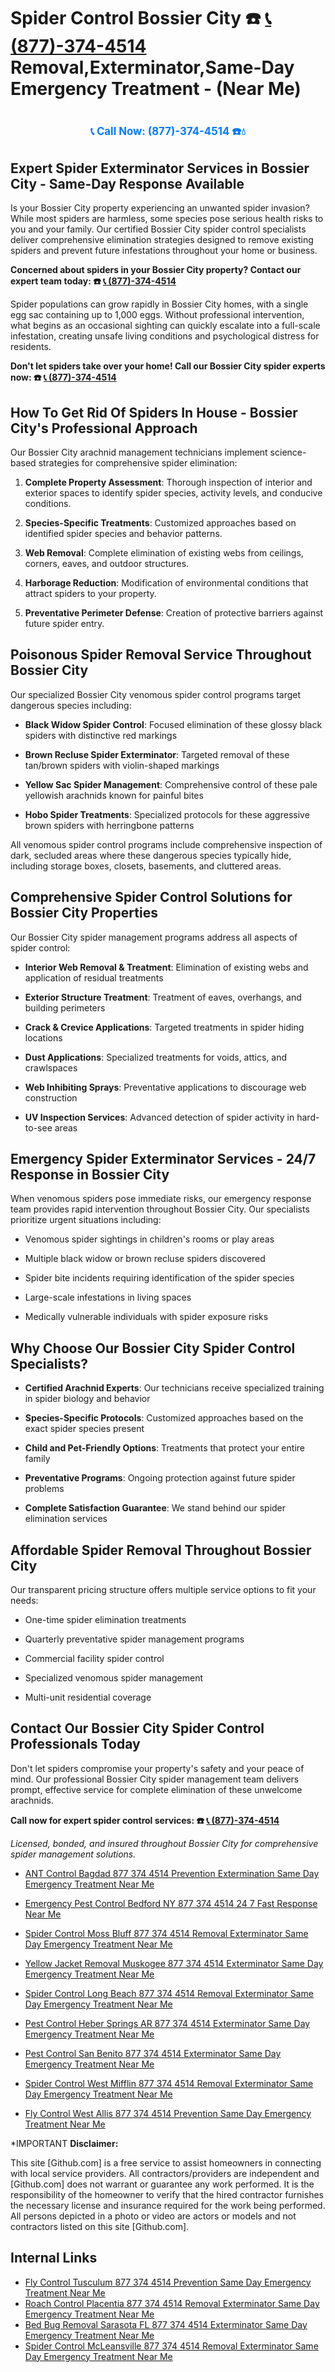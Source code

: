 # Spider Control Bossier City ☎️ [📞 (877)-374-4514](https://pest-control-4514.netlify.app) Removal,Exterminator,Same-Day Emergency Treatment - (Near Me)
# 

<p align="center" style="font-size: 1.2em; font-weight: bold; margin: 20px 0;">
  <a href="https://pest-control-4514.netlify.app" target="_blank" style="color: #007BFF; text-decoration: none;">📞 Call Now: (877)-374-4514 ☎️💧</a>
</p>

## Expert Spider Exterminator Services in Bossier City - Same-Day Response Available

Is your Bossier City property experiencing an unwanted spider invasion? While most spiders are harmless, some species pose serious health risks to you and your family. Our certified Bossier City spider control specialists deliver comprehensive elimination strategies designed to remove existing spiders and prevent future infestations throughout your home or business.

**Concerned about spiders in your Bossier City property? Contact our expert team today: ☎️ [📞 (877)-374-4514](https://pest-control-4514.netlify.app)**

Spider populations can grow rapidly in Bossier City homes, with a single egg sac containing up to 1,000 eggs. Without professional intervention, what begins as an occasional sighting can quickly escalate into a full-scale infestation, creating unsafe living conditions and psychological distress for residents.

**Don't let spiders take over your home! Call our Bossier City spider experts now: ☎️ [📞 (877)-374-4514](https://pest-control-4514.netlify.app)**

## How To Get Rid Of Spiders In House - Bossier City's Professional Approach

Our Bossier City arachnid management technicians implement science-based strategies for comprehensive spider elimination:

1. **Complete Property Assessment**: Thorough inspection of interior and exterior spaces to identify spider species, activity levels, and conducive conditions.

2. **Species-Specific Treatments**: Customized approaches based on identified spider species and behavior patterns.

3. **Web Removal**: Complete elimination of existing webs from ceilings, corners, eaves, and outdoor structures.

4. **Harborage Reduction**: Modification of environmental conditions that attract spiders to your property.

5. **Preventative Perimeter Defense**: Creation of protective barriers against future spider entry.

## Poisonous Spider Removal Service Throughout Bossier City

Our specialized Bossier City venomous spider control programs target dangerous species including:

- **Black Widow Spider Control**: Focused elimination of these glossy black spiders with distinctive red markings

- **Brown Recluse Spider Exterminator**: Targeted removal of these tan/brown spiders with violin-shaped markings

- **Yellow Sac Spider Management**: Comprehensive control of these pale yellowish arachnids known for painful bites

- **Hobo Spider Treatments**: Specialized protocols for these aggressive brown spiders with herringbone patterns

All venomous spider control programs include comprehensive inspection of dark, secluded areas where these dangerous species typically hide, including storage boxes, closets, basements, and cluttered areas.

## Comprehensive Spider Control Solutions for Bossier City Properties

Our Bossier City spider management programs address all aspects of spider control:

- **Interior Web Removal & Treatment**: Elimination of existing webs and application of residual treatments

- **Exterior Structure Treatment**: Treatment of eaves, overhangs, and building perimeters

- **Crack & Crevice Applications**: Targeted treatments in spider hiding locations

- **Dust Applications**: Specialized treatments for voids, attics, and crawlspaces

- **Web Inhibiting Sprays**: Preventative applications to discourage web construction

- **UV Inspection Services**: Advanced detection of spider activity in hard-to-see areas

## Emergency Spider Exterminator Services - 24/7 Response in Bossier City

When venomous spiders pose immediate risks, our emergency response team provides rapid intervention throughout Bossier City. Our specialists prioritize urgent situations including:

- Venomous spider sightings in children's rooms or play areas

- Multiple black widow or brown recluse spiders discovered

- Spider bite incidents requiring identification of the spider species

- Large-scale infestations in living spaces

- Medically vulnerable individuals with spider exposure risks

## Why Choose Our Bossier City Spider Control Specialists?

- **Certified Arachnid Experts**: Our technicians receive specialized training in spider biology and behavior

- **Species-Specific Protocols**: Customized approaches based on the exact spider species present

- **Child and Pet-Friendly Options**: Treatments that protect your entire family

- **Preventative Programs**: Ongoing protection against future spider problems

- **Complete Satisfaction Guarantee**: We stand behind our spider elimination services

## Affordable Spider Removal Throughout Bossier City

Our transparent pricing structure offers multiple service options to fit your needs:

- One-time spider elimination treatments

- Quarterly preventative spider management programs

- Commercial facility spider control

- Specialized venomous spider management

- Multi-unit residential coverage

## Contact Our Bossier City Spider Control Professionals Today

Don't let spiders compromise your property's safety and your peace of mind. Our professional Bossier City spider management team delivers prompt, effective service for complete elimination of these unwelcome arachnids.

**Call now for expert spider control services: ☎️ [📞 (877)-374-4514](https://pest-control-4514.netlify.app)**

*Licensed, bonded, and insured throughout Bossier City for comprehensive spider management solutions.*


- [ANT Control Bagdad 877 374 4514 Prevention Extermination Same Day Emergency Treatment Near Me](https://github.com/allyoucaneatsushiin/pest-control/blob/main/ANT-Control-Bagdad-877-374-4514-Prevention-Extermination-Same-Day-Emergency-Treatment-Near-Me.md)
- [Emergency Pest Control Bedford NY 877 374 4514 24 7 Fast Response Near Me](https://github.com/allyoucaneatsushiin/pest-control/blob/main/Emergency-Pest-Control-Bedford-NY-877-374-4514-24-7-Fast-Response-Near-Me.md)
- [Spider Control Moss Bluff 877 374 4514 Removal Exterminator Same Day Emergency Treatment Near Me](https://github.com/allyoucaneatsushiin/pest-control/blob/main/Spider-Control-Moss-Bluff-877-374-4514-Removal-Exterminator-Same-Day-Emergency-Treatment-Near-Me.md)


- [Yellow Jacket Removal Muskogee 877 374 4514 Exterminator Same Day Emergency Treatment Near Me](https://github.com/allyoucaneatsushiin/pest-control/blob/main/Yellow-Jacket-Removal-Muskogee-877-374-4514-Exterminator-Same-Day-Emergency-Treatment-Near-Me.md)
- [Spider Control Long Beach 877 374 4514 Removal Exterminator Same Day Emergency Treatment Near Me](https://github.com/allyoucaneatsushiin/pest-control/blob/main/Spider-Control-Long-Beach-877-374-4514-Removal-Exterminator-Same-Day-Emergency-Treatment-Near-Me.md)
- [Pest Control Heber Springs AR 877 374 4514 Exterminator Same Day Emergency Treatment Near Me](https://github.com/allyoucaneatsushiin/pest-control/blob/main/Pest-Control-Heber-Springs-AR-877-374-4514-Exterminator-Same-Day-Emergency-Treatment-Near-Me.md)


- [Pest Control San Benito 877 374 4514 Exterminator Same Day Emergency Treatment Near Me](https://github.com/allyoucaneatsushiin/pest-control/blob/main/Pest-Control-San-Benito-877-374-4514-Exterminator-Same-Day-Emergency-Treatment-Near-Me.md)
- [Spider Control West Mifflin 877 374 4514 Removal Exterminator Same Day Emergency Treatment Near Me](https://github.com/allyoucaneatsushiin/pest-control/blob/main/Spider-Control-West-Mifflin-877-374-4514-Removal-Exterminator-Same-Day-Emergency-Treatment-Near-Me.md)
- [Fly Control West Allis 877 374 4514 Prevention Same Day Emergency Treatment Near Me](https://github.com/allyoucaneatsushiin/pest-control/blob/main/Fly-Control-West-Allis-877-374-4514-Prevention-Same-Day-Emergency-Treatment-Near-Me.md)


*IMPORTANT **Disclaimer:**  

This site [Github.com] is a free service to assist homeowners in connecting with local service providers. All contractors/providers are independent and [Github.com] does not warrant or guarantee any work performed. It is the responsibility of the homeowner to verify that the hired contractor furnishes the necessary license and insurance required for the work being performed. All persons depicted in a photo or video are actors or models and not contractors listed on this site [Github.com].


## Internal Links
- [Fly Control Tusculum 877 374 4514 Prevention Same Day Emergency Treatment Near Me](https://github.com/allyoucaneatsushiin/pest-control/blob/main/Fly-Control-Tusculum-877-374-4514-Prevention-Same-Day-Emergency-Treatment-Near-Me.md)
- [Roach Control Placentia 877 374 4514 Removal Exterminator Same Day Emergency Treatment Near Me](https://github.com/allyoucaneatsushiin/pest-control/blob/main/Roach-Control-Placentia-877-374-4514-Removal-Exterminator-Same-Day-Emergency-Treatment-Near-Me.md)
- [Bed Bug Removal Sarasota FL 877 374 4514 Exterminator Same Day Emergency Treatment Near Me](https://github.com/allyoucaneatsushiin/pest-control/blob/main/Bed-Bug-Removal-Sarasota-FL-877-374-4514-Exterminator-Same-Day-Emergency-Treatment-Near-Me.md)
- [Spider Control McLeansville 877 374 4514 Removal Exterminator Same Day Emergency Treatment Near Me](https://github.com/allyoucaneatsushiin/pest-control/blob/main/Spider-Control-McLeansville-877-374-4514-Removal-Exterminator-Same-Day-Emergency-Treatment-Near-Me.md)
